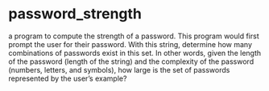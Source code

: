 # password_strength
a program to compute the strength of a password.
This program would first prompt the user for their password. With this string, determine how many combinations of passwords exist in this set. In other words, given the length of the password (length of the string) and the complexity of the password (numbers, letters, and symbols), how large is the set of passwords represented by the user’s example?
